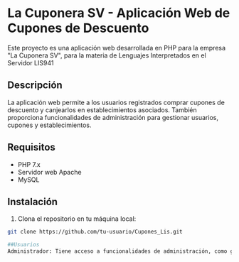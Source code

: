 # La Cuponera SV - Aplicación Web de Cupones de Descuento

Este proyecto es una aplicación web desarrollada en PHP para la empresa "La Cuponera SV", para la materia de Lenguajes Interpretados en el Servidor LIS941
## Descripción

La aplicación web permite a los usuarios registrados comprar cupones de descuento y canjearlos en establecimientos asociados. También proporciona funcionalidades de administración para gestionar usuarios, cupones y establecimientos.

## Requisitos

- PHP 7.x
- Servidor web Apache
- MySQL

## Instalación

1. Clona el repositorio en tu máquina local:

```bash
git clone https://github.com/tu-usuario/Cupones_Lis.git

##Usuarios
Administrador: Tiene acceso a funcionalidades de administración, como gestionar usuarios, cupones y establecimientos. El usuario administrador se debe registrar con el nombre de usuario "admin".

